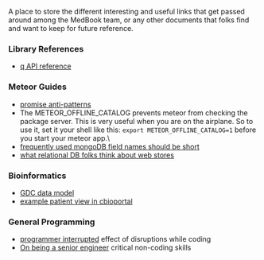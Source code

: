 A place to store the different interesting and useful links that get passed around among the MedBook team,
or any other documents that folks find and want to keep for future reference.

### Library References
* [q API reference](https://github.com/kriskowal/q/wiki/API-Reference)

### Meteor Guides
* [promise anti-patterns](http://taoofcode.net/promise-anti-patterns/)
* The METEOR_OFFLINE_CATALOG prevents meteor from checking the package server. This is very useful when you are on the airplane.
So to use it, set it your shell like this: `export METEOR_OFFLINE_CATALOG=1` before you start your meteor app.\
* [frequently used mongoDB field names should be short](http://objectrocket.com/blog/how-to/short-field-names-mongodb)
* [what relational DB folks think about web stores](http://www.mongodb-is-web-scale.com/)

### Bioinformatics
* [GDC data model](https://gdc.nci.nih.gov/developers/gdc-data-model/gdc-data-model-components)
* [example patient view in cbioportal](http://www.cbioportal.org/case.do?cancer_study_id=lgg_ucsf_2014&case_id=P04)

### General Programming
* [programmer interrupted](http://blog.ninlabs.com/2013/01/programmer-interrupted/) effect of disruptions while coding
* [On being a senior engineer](http://www.kitchensoap.com/2012/10/25/on-being-a-senior-engineer/) critical non-coding skills


